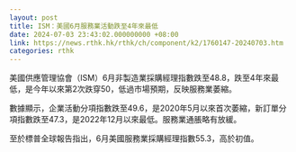 ```yaml
---
layout: post
title: ISM：美國6月服務業活動跌至4年來最低
date: 2024-07-03 23:43:02.000000000 +08:00
link: https://news.rthk.hk/rthk/ch/component/k2/1760147-20240703.htm
categories: rthk
---
```


美國供應管理協會（ISM）6月非製造業採購經理指數跌至48.8，跌至4年來最低，是今年以來第2次跌穿50，低過市場預期，反映服務業萎縮。

數據顯示，企業活動分項指數跌至49.6，是2020年5月以來首次萎縮，新訂單分項指數跌至47.3，是2022年12月以來最低。服務業通脹略有放緩。

至於標普全球報告指出，6月美國服務業採購經理指數55.3，高於初值。
